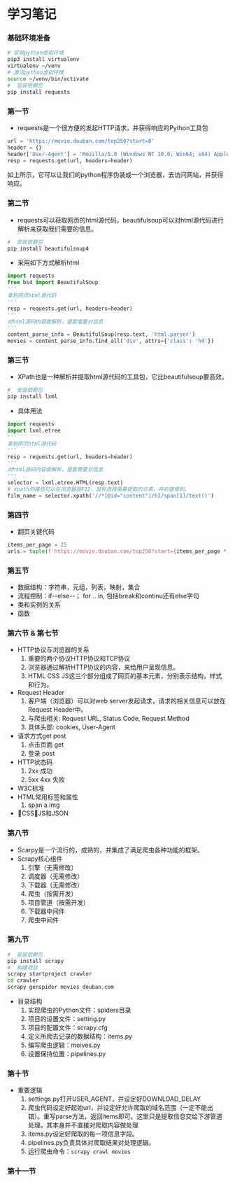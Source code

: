 # 学习笔记

### 基础环境准备
```bash
# 安装python虚拟环境
pip3 install virtualenv
virtualenv ~/venv
# 激活python虚拟环境
source ~/venv/bin/activate
#  安装依赖包
pip install requests 
```

### 第一节
* requests是一个很方便的发起HTTP请求，并获得响应的Python工具包
```python
url = 'https://movie.douban.com/top250?start=0'
header = {}
header['User-Agent'] = 'Mozilla/5.0 (Windows NT 10.0; Win64; x64) AppleWebKit/537.36 (KHTML, like Gecko) Chrome/84.0.4147.89 Safari/537.36'
resp = requests.get(url, headers=header)
```
如上所示，它可以让我们的python程序伪装成一个浏览器，去访问网站，并获得响应。

### 第二节
* requests可以获取网页的html源代码，beautifulsoup可以对html源代码进行解析来获取我们需要的信息。
```bash
#  安装依赖包
pip install beautifulsoup4
```
* 采用如下方式解析html
```python
import requests
from bs4 import BeautifulSoup
'''
拿到网页html源代码
'''
resp = requests.get(url, headers=header)
'''
对html源码内容做解析，提取需要对信息
'''
content_parse_info = BeautifulSoup(resp.text, 'html.parser')
movies = content_parse_info.find_all('div', attrs={'class': 'hd'})
```

### 第三节
* XPath也是一种解析并提取html源代码的工具包，它比beautifulsoup要高效。
```bash
#  安装依赖包
pip install lxml
```
* 具体用法
```python
import requests
import lxml.etree
'''
拿到网页html源代码
'''
resp = requests.get(url, headers=header)
'''
对html源码内容做解析，提取需要对信息
'''
selector = lxml.etree.HTML(resp.text)
# xpath的路径可以在浏览器按F12，鼠标选择需要提取的元素，并右键得到。
film_name = selector.xpath('//*[@id="content"]/h1/span[1]/text()')
```

### 第四节
* 翻页关键代码
```python
items_per_page = 25
urls = tuple(f'https://movie.douban.com/top250?start={items_per_page * page}' for page in range(10))
```

### 第五节
* 数据结构：字符串，元组，列表，映射，集合
* 流程控制：if--else--； for .. in, 包括break和continu还有else字句
* 类和实例的关系
* 函数

### 第六节 & 第七节
* HTTP协议与浏览器的关系
  1. 重要的两个协议HTTP协议和TCP协议
  2. 浏览器通过解析HTTP协议的内容，来给用户呈现信息。
  3. HTML CSS JS这三个部分组成了网页的基本元素，分别表示结构，样式和行为。
* Request Header
  1. 客户端（浏览器）可以对web server发起请求，请求的相关信息可以放在Request Header中。
  2. 与爬虫相关: Request URL, Status Code, Request Method
  3. 具体头部: cookies, User-Agent
* 请求方式get post
  1. 点击页面 get
  2. 登录 post
* HTTP状态码
  1. 2xx 成功
  2. 5xx 4xx 失败
* W3C标准
* HTML常用标签和属性
  1. span a img
* CSS，JS和JSON

### 第八节
* Scarpy是一个流行的，成熟的，并集成了满足爬虫各种功能的框架。
* Scrapy核心组件
  1. 引擎（无需修改）
  2. 调度器（无需修改）
  3. 下载器（无需修改）
  4. 爬虫（按需开发）
  5. 项目管道（按需开发）
  6. 下载器中间件
  7. 爬虫中间件

### 第九节
```bash
#  安装依赖包
pip install scrapy
#  构建项目
scrapy startproject crawler
cd crawler
scrapy genspider movies douban.com
```
* 目录结构
  1. 实现爬虫的Python文件：spiders目录
  2. 项目的设置文件：setting.py
  3. 项目的配置文件：scrapy.cfg
  4. 定义所爬去记录的数据结构：items.py
  5. 编写爬虫逻辑：moives.py
  6. 设置保持位置：pipelines.py

### 第十节
* 重要逻辑
  1. settings.py打开USER_AGENT，并设定好DOWNLOAD_DELAY
  2. 爬虫代码设定好起始url，并设定好允许爬取的域名范围（一定不能出错）。重写parse方法，返回items即可。这里只是提取信息交给下游管道处理，其本身并不直接对爬取内容做处理
  3. items.py设定好爬取的每一项信息字段。
  4. pipelines.py负责具体对爬取结果对处理逻辑。
  5. 运行爬虫命令：<code>scrapy crawl movies</code>

### 第十一节